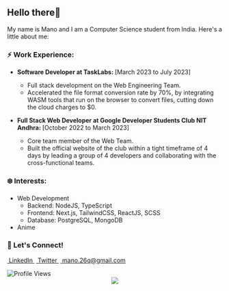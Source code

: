## Hello there👋

My name is Mano and I am a Computer Science student from India. Here's a little about me:

### ⚡ Work Experience:

- <strong>Software Developer at TaskLabs: </strong> [March 2023 to July 2023]
  - Full stack development on the Web Engineering Team.
  - Accelerated the file format conversion rate by 70%, by integrating WASM tools that run on the browser to convert
files, cutting down the cloud charges to $0.
 
- <strong>Full Stack Web Developer at Google Developer Students Club NIT Andhra: </strong>[October 2022 to March 2023]
  - Core team member of the Web Team.
  - Built the official website of the club within a tight timeframe of 4 days by leading a group of 4 developers and
collaborating with the cross-functional teams.

### ❄️ Interests: 

- Web Development
  - Backend: NodeJS, TypeScript
  - Frontend: Next.js, TailwindCSS, ReactJS, SCSS
  - Database: PostgreSQL, MongoDB
- Anime

### 📧 Let's Connect!

<a href="https://www.linkedin.com/in/wmano/" rel=noreferrer target="_blank">&nbsp;LinkedIn&nbsp;</a>
<a href="https://twitter.com/mano__08" rel=noreferrer target="_blank">&nbsp;Twitter&nbsp;</a>
<a href="mailto:mano.26q@gmail.com" rel=noreferrer target="_blank">&nbsp;mano.26q@gmail.com&nbsp;</a>


<img alt="Profile Views" src="https://komarev.com/ghpvc/?username=Mano-08&color=brightgreen&label=Profile+Views" />
<div align="center">
  <a href="https://holopin.io/mano26"><img src="https://holopin.me/@mano26" /></a>
</div>
